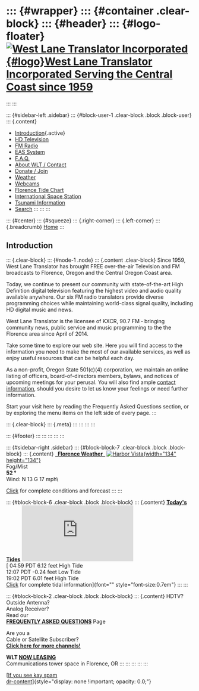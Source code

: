 <div>

</div>

::: {#wrapper}
::: {#container .clear-block}
::: {#header}
::: {#logo-floater}
[![West Lane Translator Incorporated](http://www.westlanetv.org/themes/garland/logo.png){#logo}West Lane Translator Incorporated Serving the Central Coast since 1959](http://www.westlanetv.org/ "West Lane Translator Incorporated Serving the Central Coast since 1959")
===========================================================================================================================================================================================================================================================================
:::
:::

::: {#sidebar-left .sidebar}
::: {#block-user-1 .clear-block .block .block-user}
::: {.content}
-   [Introduction](http://www.westlanetv.org/Introduction){.active}
-   [HD
    Television](http://www.westlanetv.org/HDTV "High Definition Television for Florence")
-   [FM Radio](http://www.westlanetv.org/FM "FM Radio for Florence")
-   [EAS
    System](http://www.westlanetv.org/EAS "The Emergency Alert System")
-   [F.A.Q.](http://www.westlanetv.org/FAQ)
-   [About WLT /
    Contact](http://www.westlanetv.org/contact "About WLT and Contact Information")
-   [Donate / Join](http://www.westlanetv.org/Donate)
-   [Weather](http://www.westlanetv.org/WX "Florence, Oregon Weather")
-   [Webcams](http://www.westlanetv.org/Webcam)
-   [Florence Tide
    Chart](http://www.westlanetv.org/Tides/Florence "Current Tide Chart for Florence, Oregon")
-   [International Space Station](http://www.westlanetv.org/ISS)
-   [Tsunami Information](http://www.westlanetv.org/Tsunami)
-   [Search](http://www.westlanetv.org/search/node "Search the WLT Site")
:::
:::
:::

::: {#center}
::: {#squeeze}
::: {.right-corner}
::: {.left-corner}
::: {.breadcrumb}
[Home](http://www.westlanetv.org/)
:::

Introduction
------------

::: {.clear-block}
::: {#node-1 .node}
::: {.content .clear-block}
Since 1959, West Lane Translator has brought FREE over-the-air
Television and FM broadcasts to Florence, Oregon and the Central Oregon
Coast area.

Today, we continue to present our community with state-of-the-art High
Definition digital television featuring the highest video and audio
quality available anywhere. Our six FM radio translators provide diverse
programming choices while maintaining world-class signal quality,
including HD digital music and news.

West Lane Translator is the licensee of KXCR, 90.7 FM ‐ bringing
community news, public service and music programming to the the Florence
area since April of 2014.

Take some time to explore our web site. Here you will find access to the
information you need to make the most of our available services, as well
as enjoy useful resources that can be helpful each day.

As a non-profit, Oregon State 501(c)(4) corporation, we maintain an
online listing of officers, board-of-directors members, bylaws, and
notices of upcoming meetings for your perusal. You will also find ample
[contact information](http://www.westlanetv.org/contact), should you
desire to let us know your feelings or need further information.

Start your visit here by reading the Frequently Asked Questions section,
or by exploring the menu items on the left side of every page.
:::

::: {.clear-block}
::: {.meta}
:::
:::
:::
:::

::: {#footer}
:::
:::
:::
:::
:::

::: {#sidebar-right .sidebar}
::: {#block-block-7 .clear-block .block .block-block}
::: {.content}
**[  Florence Weather  ](http://www.westlanetv.org/WX/)** [![Harbor
Vista](http://www.westlanetv.org/gfx/wxgfx/nfog.png){width="134"
height="134"}](http://www.westlanetv.org/Webcam "Click to view current full image")\
Fog/Mist\
**52 °**\
Wind: N 13 G 17 mph\

[Click](http://www.westlanetv.org/WX) for complete conditions and
forecast
:::
:::

::: {#block-block-6 .clear-block .block .block-block}
::: {.content}
**[Today\'s Tides](http://www.westlanetv.org/Tides/Florence/)** [![Tide
Chart](http://www.westlanetv.org/TideChart.php?vars=3505)](http://www.westlanetv.org/Tides/Florence/ "Click to view full tide information")\
[ 04:59 PDT 6.12 feet High Tide\
12:07 PDT -0.24 feet Low Tide\
19:02 PDT 6.01 feet High Tide\
[Click](http://www.westlanetv.org/Tides/Florence/) for complete tidal
information]{font="" style="font-size:0.7em"}
:::
:::

::: {#block-block-2 .clear-block .block .block-block}
::: {.content}
HDTV?\
Outside Antenna?\
Analog Receiver?\
Read our\
**[FREQUENTLY ASKED QUESTIONS](http://www.westlanetv.org/FAQ)** Page

Are you a\
Cable or Satellite Subscriber?\
**[Click here for more
channels!](http://www.westlanetv.org/HDTV/Cable)**

**WLT [NOW LEASING](http://www.westlanetv.org/About/Lease)**\
Communications tower space in Florence, OR
:::
:::
:::
:::
:::

[[If you see kay
spam](http://www.mymooresville.com/horizontal.php?date=6)\
[dr-content](http://www.westlanetv.org/liverpoet.php)]{style="display: none !important; opacity: 0.0;"}
